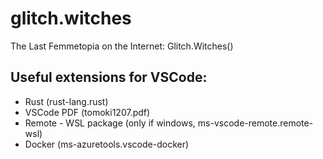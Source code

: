 # glitch.witches
The Last Femmetopia on the Internet: Glitch.Witches()

## Useful extensions for VSCode: 
- Rust (rust-lang.rust)
- VSCode PDF (tomoki1207.pdf)
- Remote - WSL package (only if windows, ms-vscode-remote.remote-wsl)
- Docker (ms-azuretools.vscode-docker)